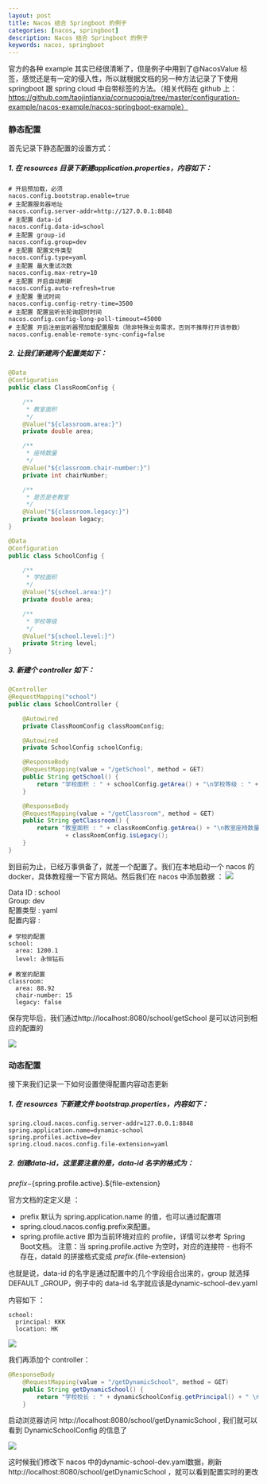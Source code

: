 ```yaml
---
layout: post  
title: Nacos 结合 Springboot 的例子  
categories: [nacos, springboot]  
description: Nacos 结合 Springboot 的例子  
keywords: nacos, springboot  
---
```


官方的各种 example 其实已经很清晰了，但是例子中用到了@NacosValue 标签，感觉还是有一定的侵入性，所以就根据文档的另一种方法记录了下使用 springboot 跟 spring cloud 中自带标签的方法。（相关代码在 github 上：https://github.com/taojintianxia/cornucopia/tree/master/configuration-example/nacos-example/nacos-springboot-example）


### 静态配置
首先记录下静态配置的设置方式：  

##### 1. 在 resources 目录下新建application.properties，内容如下：  

```
# 开启预加载，必须
nacos.config.bootstrap.enable=true
# 主配置服务器地址
nacos.config.server-addr=http://127.0.0.1:8848
# 主配置 data-id
nacos.config.data-id=school
# 主配置 group-id
nacos.config.group=dev
# 主配置 配置文件类型
nacos.config.type=yaml
# 主配置 最大重试次数
nacos.config.max-retry=10
# 主配置 开启自动刷新
nacos.config.auto-refresh=true
# 主配置 重试时间
nacos.config.config-retry-time=3500
# 主配置 配置监听长轮询超时时间
nacos.config.config-long-poll-timeout=45000
# 主配置 开启注册监听器预加载配置服务（除非特殊业务需求，否则不推荐打开该参数）
nacos.config.enable-remote-sync-config=false
```

##### 2. 让我们新建两个配置类如下：  

```java
@Data
@Configuration
public class ClassRoomConfig {

    /**
     * 教室面积
     */
    @Value("${classroom.area:}")
    private double area;

    /**
     * 座椅数量
     */
    @Value("${classroom.chair-number:}")
    private int chairNumber;

    /**
     * 是否是老教室
     */
    @Value("${classroom.legacy:}")
    private boolean legacy;
}
```

```java
@Data
@Configuration
public class SchoolConfig {

    /**
     * 学校面积
     */
    @Value("${school.area:}")
    private double area;

    /**
     * 学校等级
     */
    @Value("${school.level:}")
    private String level;
}
```

##### 3. 新建个 controller 如下：  

```java
@Controller
@RequestMapping("school")
public class SchoolController {

    @Autowired
    private ClassRoomConfig classRoomConfig;

    @Autowired
    private SchoolConfig schoolConfig;

    @ResponseBody
    @RequestMapping(value = "/getSchool", method = GET)
    public String getSchool() {
        return "学校面积 : " + schoolConfig.getArea() + "\n学校等级 : " + schoolConfig.getLevel();
    }

    @ResponseBody
    @RequestMapping(value = "/getClassroom", method = GET)
    public String getClassroom() {
        return "教室面积 : " + classRoomConfig.getArea() + "\n教室座椅数量 : " + classRoomConfig.getChairNumber() + "\n是否是老教室 : "
                + classRoomConfig.isLegacy();
    }
}
```

到目前为止，已经万事俱备了，就差一个配置了。我们在本地启动一个 nacos 的 docker，具体教程搜一下官方网站。然后我们在 nacos 中添加数据 ： 
![](https://taojintianxia.github.io/images/posts/nacos/nacos-new-config.jpg)

Data ID : school  
Group: dev  
配置类型 : yaml  
配置内容 :   

```
# 学校的配置
school:
  area: 1200.1
  level: 永恒钻石

# 教室的配置
classroom:
  area: 88.92
  chair-number: 15
  legacy: false
```

保存完毕后，我们通过http://localhost:8080/school/getSchool 是可以访问到相应的配置的  

![](https://taojintianxia.github.io/images/posts/nacos/nacos-school.png)


### 动态配置

接下来我们记录一下如何设置使得配置内容动态更新

##### 1. 在 resources 下新建文件 bootstrap.properties，内容如下：  

```
spring.cloud.nacos.config.server-addr=127.0.0.1:8848
spring.application.name=dynamic-school
spring.profiles.active=dev
spring.cloud.nacos.config.file-extension=yaml
```

##### 2. 创建data-id，这里要注意的是，data-id 名字的格式为：  
${prefix}-${spring.profile.active}.${file-extension}

官方文档的定定义是 ：

  - prefix 默认为 spring.application.name 的值，也可以通过配置项
  - spring.cloud.nacos.config.prefix来配置。
  - spring.profile.active 即为当前环境对应的 profile，详情可以参考 Spring Boot文档。 注意：当 spring.profile.active 为空时，对应的连接符 - 也将不存在，dataId 的拼接格式变成 ${prefix}.${file-extension}

也就是说，data-id 的名字是通过配置中的几个字段组合出来的，group 就选择 DEFAULT
_GROUP，例子中的 data-id 名字就应该是dynamic-school-dev.yaml

内容如下 ： 

```
school:
  principal: KKK
  location: HK
```

![](https://taojintianxia.github.io/images/posts/nacos/nacos-dynamic-config.png)

我们再添加个 controller：  

```java
@ResponseBody
    @RequestMapping(value = "/getDynamicSchool", method = GET)
    public String getDynamicSchool() {
        return "学校校长 : " + dynamicSchoolConfig.getPrincipal() + " \n 学校地址 : " + dynamicSchoolConfig.getLocation();
    }
```

启动浏览器访问 http://localhost:8080/school/getDynamicSchool , 我们就可以看到 DynamicSchoolConfig 的信息了

![](https://taojintianxia.github.io/images/posts/nacos/nacos-dynamic-school.png)

这时候我们修改下 nacos 中的dynamic-school-dev.yaml数据，刷新http://localhost:8080/school/getDynamicSchool ，就可以看到配置实时的更改

